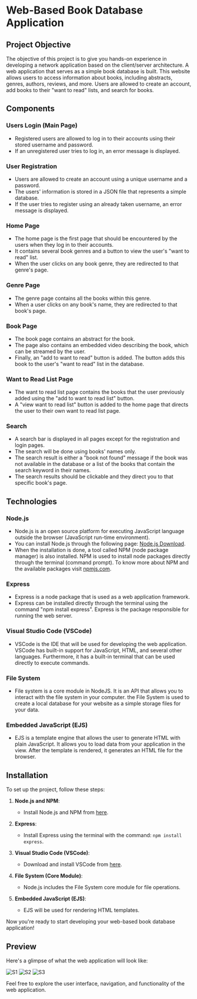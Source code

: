 # Web-Based Book Database Application

## Project Objective

The objective of this project is to give you hands-on experience in developing a network application based on the client/server architecture. A web application that serves as a simple book database is built. This website allows users to access information about books, including abstracts, genres, authors, reviews, and more. Users are allowed to create an account, add books to their "want to read" lists, and search for books.

## Components

### Users Login (Main Page)

- Registered users are allowed to log in to their accounts using their stored username and password.
- If an unregistered user tries to log in, an error message is displayed.

### User Registration

- Users are allowed to create an account using a unique username and a password.
- The users' information is stored in a JSON file that represents a simple database.
- If the user tries to register using an already taken username, an error message is displayed.

### Home Page

- The home page is the first page that should be encountered by the users when they log in to their accounts.
- It contains several book genres and a button to view the user's "want to read" list.
- When the user clicks on any book genre, they are redirected to that genre's page.

### Genre Page

- The genre page contains all the books within this genre.
- When a user clicks on any book's name, they are redirected to that book's page.

### Book Page

- The book page contains an abstract for the book.
- The page also contains an embedded video describing the book, which can be streamed by the user.
- Finally, an "add to want to read" button is added. The button adds this book to the user's "want to read" list in the database.

### Want to Read List Page

- The want to read list page contains the books that the user previously added using the "add to want to read list" button.
- A "view want to read list" button is added to the home page that directs the user to their own want to read list page.

### Search

- A search bar is displayed in all pages except for the registration and login pages.
- The search will be done using books' names only.
- The search result is either a "book not found" message if the book was not available in the database or a list of the books that contain the search keyword in their names.
- The search results should be clickable and they direct you to that specific book's page.

## Technologies

### Node.js

- Node.js is an open source platform for executing JavaScript language outside the browser (JavaScript run-time environment).
- You can install Node.js through the following page: [Node.js Download](https://nodejs.org/en/download/current/).
- When the installation is done, a tool called NPM (node package manager) is also installed. NPM is used to install node packages directly through the terminal (command prompt). To know more about NPM and the available packages visit [npmjs.com](https://www.npmjs.com/).

### Express

- Express is a node package that is used as a web application framework.
- Express can be installed directly through the terminal using the command "npm install express". Express is the package responsible for running the web server.

### Visual Studio Code (VSCode)

- VSCode is the IDE that will be used for developing the web application. VSCode has built-in support for JavaScript, HTML, and several other languages. Furthermore, it has a built-in terminal that can be used directly to execute commands.

### File System

- File system is a core module in NodeJS. It is an API that allows you to interact with the file system in your computer. the File System is used to create a local database for your website as a simple storage files for your data.

### Embedded JavaScript (EJS)

- EJS is a template engine that allows the user to generate HTML with plain JavaScript. It allows you to load data from your application in the view. After the template is rendered, it generates an HTML file for the browser.

## Installation

To set up the project, follow these steps:

1. **Node.js and NPM**:
   - Install Node.js and NPM from [here](https://nodejs.org/en/download/current/).

2. **Express**:
   - Install Express using the terminal with the command: `npm install express`.

3. **Visual Studio Code (VSCode)**:
   - Download and install VSCode from [here](https://code.visualstudio.com/).

4. **File System (Core Module)**:
   - Node.js includes the File System core module for file operations.

5. **Embedded JavaScript (EJS)**:
   - EJS will be used for rendering HTML templates.

Now you're ready to start developing your web-based book database application!

## Preview

Here's a glimpse of what the web application will look like:

![S1](https://github.com/Ziaad-Khaled/simple-book-web-application/assets/77291238/7ab02031-f35a-41ed-8820-ad6610ab87e9)
![S2](https://github.com/Ziaad-Khaled/simple-book-web-application/assets/77291238/771d6b52-42ec-4342-890b-2a5c667f7fc7)
![S3](https://github.com/Ziaad-Khaled/simple-book-web-application/assets/77291238/5545477c-dc34-4eeb-a00b-4d8bbb2915c9)



Feel free to explore the user interface, navigation, and functionality of the web application.
